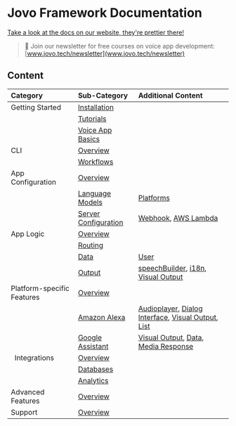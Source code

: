 # Jovo Framework Documentation

[Take a look at the docs on our website, they're prettier there!](https://www.jovo.tech/framework/docs/)

> 🚀 Join our newsletter for free courses on voice app development: [www.jovo.tech/newsletter](www.jovo.tech/newsletter) 

## Content

Category | Sub-Category | Additional Content
:--- | :--- | :---
Getting Started | [Installation](./01_getting-started) | &nbsp;
&nbsp; | [Tutorials](./01_getting-started/tutorials.md) | &nbsp;
&nbsp; | [Voice App Basics](./01_getting-started/voice-app-basics.md) | &nbsp;
CLI | [Overview](./02_cli) | &nbsp;
&nbsp; | [Workflows](../02_cli/workflows.md) | &nbsp;
App Configuration | [Overview](./03_app-configuration) | &nbsp;
&nbsp; | [Language Models](./03_app-configuration/01_models)  | [Platforms](./03_app-configuration/01_models/platforms)
&nbsp; | [Server Configuration](./03_app-configuration/02_server) | [Webhook](./03_app-configuration/server/webhook.md), [AWS Lambda](./03_app-configuration/server/aws-lambda.md)
App Logic | [Overview](./04_app-logic) | &nbsp;
&nbsp; | [Routing](./04_app-logic/01_routing) | &nbsp;
&nbsp; | [Data](./04_app-logic/02_data) | [User](./04_app-logic/02_data/user.md)
&nbsp; | [Output](./04_app-logic/03_output) | [speechBuilder](./04_app-logic/03_output/speechbuilder.md), [i18n](./04_app-logic/03_output/i18n.md), [Visual Output](./04_app-logic/03_output/visual-output.md)
Platform-specific Features | [Overview](./05_platform-specifics) | &nbsp;
&nbsp; | [Amazon Alexa](./05_platform-specifics/amazon-alexa) | [Audioplayer](./05_platform-specifics/amazon-alexa/audioplayer.md), [Dialog Interface](./05_platform-specifics/amazon-alexa/dialog.md), [Visual Output](./05_platform-specifics/amazon-alexa/visuals.md), [List](./05_platform-specifics/amazon-alexa/list.md)
&nbsp; | [Google Assistant](./05_platform-specifics/google-assistant) | [Visual Output](./05_platform-specifics/google-assistant/visual.md), [Data](./05_platform-specifics/google-assistant/data.md), [Media Response](./05_platform-specifics/google-assistant/media-response.md)
&nbsp; Integrations | [Overview](./06_integrations) | &nbsp;
&nbsp; | [Databases](./06_integrations/databases) | &nbsp;
&nbsp; | [Analytics](./06_integrations/analytics) | &nbsp;
Advanced Features | [Overview](./07_advanced) | &nbsp;
Support | [Overview](./08_support) | &nbsp;

